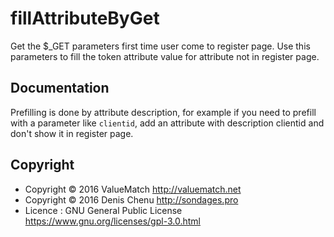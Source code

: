 # fillAttributeByGet
Get the $_GET parameters first time user come to register page. Use this parameters to fill the token attribute value for attribute not in register page.

## Documentation
Prefilling is done by attribute description, for example if you need to prefill with a parameter like `clientid`, add an attribute with description clientid and don't show it in register page.

## Copyright
- Copyright © 2016 ValueMatch <http://valuematch.net>
- Copyright © 2016 Denis Chenu <http://sondages.pro>
- Licence : GNU General Public License <https://www.gnu.org/licenses/gpl-3.0.html>